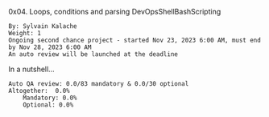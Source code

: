 0x04. Loops, conditions and parsing
DevOpsShellBashScripting

    By: Sylvain Kalache
    Weight: 1
    Ongoing second chance project - started Nov 23, 2023 6:00 AM, must end by Nov 28, 2023 6:00 AM
    An auto review will be launched at the deadline

In a nutshell…

    Auto QA review: 0.0/83 mandatory & 0.0/30 optional
    Altogether:  0.0%
        Mandatory: 0.0%
        Optional: 0.0%
